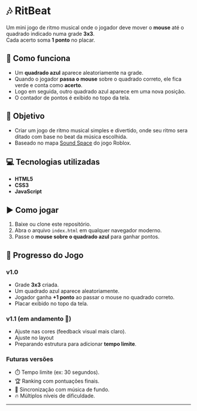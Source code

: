 # 🎶 RitBeat

Um mini jogo de ritmo musical onde o jogador deve mover o **mouse** até o quadrado indicado numa grade **3x3**.  
Cada acerto soma **1 ponto** no placar.  

## 🚀 Como funciona
- Um **quadrado azul** aparece aleatoriamente na grade.  
- Quando o jogador **passa o mouse** sobre o quadrado correto, ele fica verde e conta como **acerto**.  
- Logo em seguida, outro quadrado azul aparece em uma nova posição.  
- O contador de pontos é exibido no topo da tela.  

## 🎯 Objetivo
- Criar um jogo de ritmo musical simples e divertido, onde seu ritmo sera ditado com base no beat da música escolhida.
- Baseado no mapa [Sound Space](https://www.roblox.com/pt/discover/?Keyword=Sound%20Space) do jogo Roblox.

## 💻 Tecnologias utilizadas
- **HTML5**  
- **CSS3**  
- **JavaScript**

## ▶️ Como jogar
1. Baixe ou clone este repositório.  
2. Abra o arquivo `index.html` em qualquer navegador moderno.  
3. Passe o **mouse sobre o quadrado azul** para ganhar pontos.

## 📌 Progresso do Jogo

### v1.0
- Grade **3x3** criada.
- Um quadrado azul aparece aleatoriamente.
- Jogador ganha **+1 ponto** ao passar o mouse no quadrado correto.
- Placar exibido no topo da tela.

### v1.1 (em andamento 🚧)
- Ajuste nas cores (feedback visual mais claro).
- Ajuste no layout
- Preparando estrutura para adicionar **tempo limite**.

### Futuras versões
- ⏱️ Tempo limite (ex: 30 segundos).  
- 🏆 Ranking com pontuações finais.  
- 🎵 Sincronização com música de fundo.  
- 🔥 Múltiplos níveis de dificuldade. 

---
